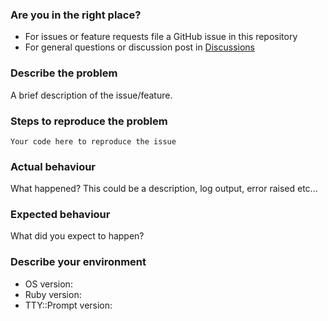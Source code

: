 ### Are you in the right place?
* For issues or feature requests file a GitHub issue in this repository
* For general questions or discussion post in [Discussions](https://github.com/piotrmurach/tty-prompt/discussions)

### Describe the problem
A brief description of the issue/feature.

### Steps to reproduce the problem
```
Your code here to reproduce the issue
```

### Actual behaviour
What happened? This could be a description, log output, error raised etc...

### Expected behaviour
What did you expect to happen?

### Describe your environment

* OS version:
* Ruby version:
* TTY::Prompt version:
